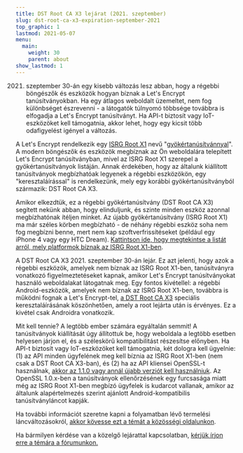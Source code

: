 ```yaml
---
title: DST Root CA X3 lejárat (2021. szeptember)
slug: dst-root-ca-x3-expiration-september-2021
top_graphic: 1
lastmod: 2021-05-07
menu:
  main:
    weight: 30
    parent: about
show_lastmod: 1
---
```



2021. szeptember 30-án egy kisebb változás lesz abban, hogy a régebbi böngészők és eszközök hogyan bíznak a Let's Encrypt tanúsítványokban. Ha egy átlagos weboldalt üzemeltet, nem fog különbséget észrevenni - a látogatók túlnyomó többsége továbbra is elfogadja a Let's Encrypt tanúsítványt. Ha API-t biztosít vagy IoT-eszközöket kell támogatnia, akkor lehet, hogy egy kicsit több odafigyelést igényel a változás.

A Let's Encrypt rendelkezik egy [ISRG Root X1][] nevű "[gyökértanúsítvánnyal][]". A modern böngészők és eszközök megbíznak az Ön weboldalára telepített Let's Encrypt tanúsítványban, mivel az ISRG Root X1 szerepel a gyökértanúsítványok listáján. Annak érdekében, hogy az általunk kiállított tanúsítványok megbízhatóak legyenek a régebbi eszközökön, egy "keresztaláírással" is rendelkezünk, mely egy korábbi gyökértanúsítványból származik: DST Root CA X3.

Amikor elkezdtük, ez a régebbi gyökértanúsítvány (DST Root CA X3) segített nekünk abban, hogy elinduljunk, és szinte minden eszköz azonnal megbízhatónak ítéljen minket. Az újabb gyökértanúsítvány (ISRG Root X1) ma már széles körben megbízható - de néhány régebbi eszköz soha nem fog megbízni benne, mert nem kap szoftverfrissítéseket (például egy iPhone 4 vagy egy HTC Dream). [Kattintson ide, hogy megtekintse a listát arról, mely platformok bíznak az ISRG Root X1-ben][compatibility].

A DST Root CA X3 2021. szeptember 30-án lejár. Ez azt jelenti, hogy azok a régebbi eszközök, amelyek nem bíznak az ISRG Root X1-ben, tanúsítványra vonatkozó figyelmeztetéseket kapnak, amikor Let's Encrypt tanúsítványokat használó weboldalakat látogatnak meg. Egy fontos kivétellel: a régebbi Android-eszközök, amelyek nem bíznak az ISRG Root X1-ben, továbbra is működni fognak a Let's Encrypt-tel, [a DST Root CA X3][cross-sign] speciális keresztaláírásának köszönhetően, amely a root lejárta után is érvényes. Ez a kivétel csak Androidra vonatkozik.

Mit kell tennie? A legtöbb ember számára egyáltalán semmit! A tanúsítványok kiállítását úgy állítottuk be, hogy weboldala a legtöbb esetben helyesen járjon el, és a széleskörű kompatibilitást részesítse előnyben. Ha API-t biztosít vagy IoT-eszközöket kell támogatnia, két dologra kell ügyelnie: (1) az API minden ügyfelének meg kell bíznia az ISRG Root X1-ben (nem csak a DST Root CA X3-ban), és (2) ha az API kliensei OpenSSL-t használnak, [akkor az 1.1.0 vagy annál újabb verziót kell használniuk][openssl]. Az OpenSSL 1.0.x-ben a tanúsítványok ellenőrzésének egy furcsasága miatt még az ISRG Root X1-ben megbízó ügyfelek is kudarcot vallanak, amikor az általunk alapértelmezés szerint ajánlott Android-kompatibilis tanúsítványláncot kapják.

Ha további információt szeretne kapni a folyamatban lévő termelési láncváltozásokról, [akkor kövesse ezt a témát a közösségi oldalunkon][production].

Ha bármilyen kérdése van a közelgő lejárattal kapcsolatban, [kérjük írjon erre a témára a fórumunkon.][forum]

[gyökértanúsítvánnyal]: /docs/glossary/#def-root
[ISRG Root X1]: /certificates/
[cross-sign]: /2020/12/21/extending-android-compatibility.html
[openssl]: https://community.letsencrypt.org/t/openssl-client-compatibility-changes-for-let-s-encrypt-certificates/143816
[forum]: https://community.letsencrypt.org/t/help-thread-for-dst-root-ca-x3-expiration-september-2021/149190
[compatibility]: /docs/cert-compat/
[production]: https://community.letsencrypt.org/t/production-chain-changes/150739
